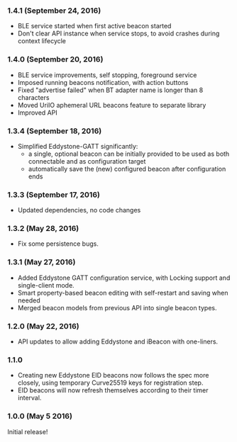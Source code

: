 ### 1.4.1 (September 24, 2016)
* BLE service started when first active beacon started
* Don't clear API instance when service stops, to avoid crashes during context lifecycle

### 1.4.0 (September 20, 2016)
* BLE service improvements, self stopping, foreground service
* Imposed running beacons notification, with action buttons
* Fixed "advertise failed" when BT adapter name is longer than 8 characters
* Moved UriIO aphemeral URL beacons feature to separate library
* Improved API

### 1.3.4 (September 18, 2016)
* Simplified Eddystone-GATT significantly:
    - a single, optional beacon can be initially provided to be used as both connectable and as configuration target
    - automatically save the (new) configured beacon after configuration ends

### 1.3.3 (September 17, 2016)
* Updated dependencies, no code changes

### 1.3.2 (May 28, 2016)
* Fix some persistence bugs.

### 1.3.1 (May 27, 2016)
* Added Eddystone GATT configuration service, with Locking support and single-client mode.
* Smart property-based beacon editing with self-restart and saving when needed
* Merged beacon models from previous API into single beacon types.

### 1.2.0 (May 22, 2016)
* API updates to allow adding Eddystone and iBeacon with one-liners.

### 1.1.0
* Creating new Eddystone EID beacons now follows the spec more closely, using temporary Curve25519 keys for registration step.
* EID beacons will now refresh themselves according to their timer interval.

### 1.0.0 (May 5 2016)
Initial release!
